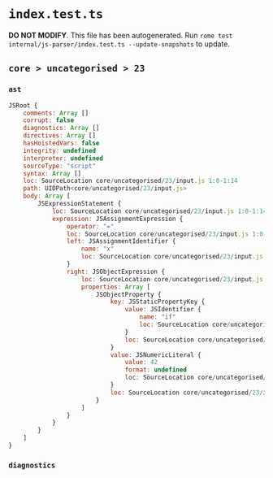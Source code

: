 # `index.test.ts`

**DO NOT MODIFY**. This file has been autogenerated. Run `rome test internal/js-parser/index.test.ts --update-snapshots` to update.

## `core > uncategorised > 23`

### `ast`

```javascript
JSRoot {
	comments: Array []
	corrupt: false
	diagnostics: Array []
	directives: Array []
	hasHoistedVars: false
	integrity: undefined
	interpreter: undefined
	sourceType: "script"
	syntax: Array []
	loc: SourceLocation core/uncategorised/23/input.js 1:0-1:14
	path: UIDPath<core/uncategorised/23/input.js>
	body: Array [
		JSExpressionStatement {
			loc: SourceLocation core/uncategorised/23/input.js 1:0-1:14
			expression: JSAssignmentExpression {
				operator: "="
				loc: SourceLocation core/uncategorised/23/input.js 1:0-1:14
				left: JSAssignmentIdentifier {
					name: "x"
					loc: SourceLocation core/uncategorised/23/input.js 1:0-1:1 (x)
				}
				right: JSObjectExpression {
					loc: SourceLocation core/uncategorised/23/input.js 1:4-1:14
					properties: Array [
						JSObjectProperty {
							key: JSStaticPropertyKey {
								value: JSIdentifier {
									name: "if"
									loc: SourceLocation core/uncategorised/23/input.js 1:6-1:8 (if)
								}
								loc: SourceLocation core/uncategorised/23/input.js 1:6-1:8
							}
							value: JSNumericLiteral {
								value: 42
								format: undefined
								loc: SourceLocation core/uncategorised/23/input.js 1:10-1:12
							}
							loc: SourceLocation core/uncategorised/23/input.js 1:6-1:12
						}
					]
				}
			}
		}
	]
}
```

### `diagnostics`

```

```
